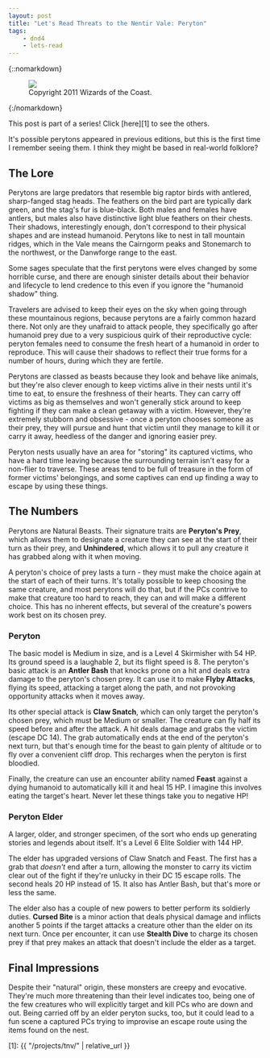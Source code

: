 ```yaml
---
layout: post
title: "Let's Read Threats to the Nentir Vale: Peryton"
tags:
    - dnd4
    - lets-read
---
```


{::nomarkdown}
<figure class="center">
  <img src="{{ "/assets/wir-tnv-peryton.png" | absolute_url }}"/>
  <figcaption>
    Copyright 2011 Wizards of the Coast.
  </figcaption>
</figure>
{:/nomarkdown}

This post is part of a series! Click [here][1] to see the others.

It's possible perytons appeared in previous editions, but this is the first time
I remember seeing them. I think they might be based in real-world folklore?

## The Lore

Perytons are large predators that resemble big raptor birds with antlered,
sharp-fanged stag heads. The feathers on the bird part are typically dark green,
and the stag's fur is blue-black. Both males and females have antlers, but males
also have distinctive light blue feathers on their chests. Their shadows,
interestingly enough, don't correspond to their physical shapes and are instead
humanoid. Perytons like to nest in tall mountain ridges, which in the Vale means
the Cairngorm peaks and Stonemarch to the northwest, or the Danwforge range to
the east.

Some sages speculate that the first perytons were elves changed by some horrible
curse, and there are enough sinister details about their behavior and lifecycle
to lend credence to this even if you ignore the "humanoid shadow" thing.

Travelers are advised to keep their eyes on the sky when going through these
mountainous regions, because perytons are a fairly common hazard there. Not only
are they unafraid to attack people, they specifically go after humanoid prey due
to a very suspicious quirk of their reproductive cycle: peryton females need to
consume the fresh heart of a humanoid in order to reproduce. This will cause
their shadows to reflect their true forms for a number of hours, during which
they are fertile.

Perytons are classed as beasts because they look and behave like animals, but
they're also clever enough to keep victims alive in their nests until it's time
to eat, to ensure the freshness of their hearts. They can carry off victims as
big as themselves and won't generally stick around to keep fighting if they can
make a clean getaway with a victim. However, they're extremely stubborn and
obsessive - once a peryton chooses someone as their prey, they will pursue and
hunt that victim until they manage to kill it or carry it away, heedless of the
danger and ignoring easier prey.

Peryton nests usually have an area for "storing" its captured victims, who have
a hard time leaving because the surrounding terrain isn't easy for a non-flier
to traverse. These areas tend to be full of treasure in the form of former
victims' belongings, and some captives can end up finding a way to escape by
using these things.

## The Numbers

Perytons are Natural Beasts. Their signature traits are **Peryton's Prey**,
which allows them to designate a creature they can see at the start of their
turn as their prey, and **Unhindered**, which allows it to pull any creature it
has grabbed along with it when moving.

A peryton's choice of prey lasts a turn - they must make the choice again at the
start of each of their turns. It's totally possible to keep choosing the same
creature, and most perytons will do that, but if the PCs contrive to make that
creature too hard to reach, they can and will make a different choice. This has
no inherent effects, but several of the creature's powers work best on its
chosen prey.

### Peryton

The basic model is Medium in size, and is a Level 4 Skirmisher with 54 HP. Its
ground speed is a laughable 2, but its flight speed is 8. The peryton's basic
attack is an **Antler Bash** that knocks prone on a hit and deals extra damage
to the peryton's chosen prey. It can use it to make **Flyby Attacks**, flying
its speed, attacking a target along the path, and not provoking opportunity
attacks when it moves away.

Its other special attack is **Claw Snatch**, which can only target the peryton's
chosen prey, which must be Medium or smaller. The creature can fly half its
speed before and after the attack. A hit deals damage and grabs the victim
(escape DC 14). The grab automatically ends at the end of the peryton's next
turn, but that's enough time for the beast to gain plenty of altitude or to fly
over a convenient cliff drop. This recharges when the peryton is first bloodied.

Finally, the creature can use an encounter ability named **Feast** against a
dying humanoid to automatically kill it and heal 15 HP. I imagine this involves
eating the target's heart. Never let these things take you to negative HP!

### Peryton Elder

A larger, older, and stronger specimen, of the sort who ends up generating
stories and legends about itself. It's a Level 6 Elite Soldier with 144 HP.

The elder has upgraded versions of Claw Snatch and Feast. The first has a grab
that _doesn't_ end after a turn, allowing the monster to carry its victim clear
out of the fight if they're unlucky in their DC 15 escape rolls. The second
heals 20 HP instead of 15. It also has Antler Bash, but that's more or less the
same.

The elder also has a couple of new powers to better perform its soldierly
duties. **Cursed Bite** is a minor action that deals physical damage and
inflicts another 5 points if the target attacks a creature other than the elder
on its next turn. Once per encounter, it can use **Stealth Dive** to charge its
chosen prey if that prey makes an attack that doesn't include the elder as a
target.

## Final Impressions

Despite their "natural" origin, these monsters are creepy and evocative. They're
much more threatening than their level indicates too, being one of the few
creatures who will explicitly target and kill PCs who are down and out. Being
carried off by an elder peryton sucks, too, but it could lead to a fun scene a
captured PCs trying to improvise an escape route using the items found on the
nest.

[1]: {{ "/projects/tnv/" | relative_url }}
